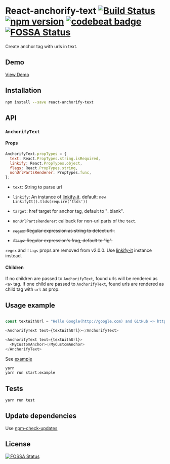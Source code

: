 # React-anchorify-text [![Build Status](https://travis-ci.org/mobilusoss/react-anchorify-text.svg?branch=develop)](https://travis-ci.org/mobilusoss/react-anchorify-text) [![npm version](https://badge.fury.io/js/react-anchorify-text.svg)](http://badge.fury.io/js/react-anchorify-text) [![codebeat badge](https://codebeat.co/badges/26eb9d7d-bc90-4351-8a22-ea198e350aff)](https://codebeat.co/projects/github-com-mobilusoss-react-anchorify-text-master) [![FOSSA Status](https://app.fossa.io/api/projects/git%2Bgithub.com%2Fmobilusoss%2Freact-anchorify-text.svg?type=shield)](https://app.fossa.io/projects/git%2Bgithub.com%2Fmobilusoss%2Freact-anchorify-text?ref=badge_shield)

Create anchor tag with urls in text.

## Demo

[View Demo](http://mobilusoss.github.io/react-anchorify-text/example/)

## Installation

```bash
npm install --save react-anchorify-text
```

## API

### `AnchorifyText`

#### Props

```javascript
AnchorifyText.propTypes = {
  text: React.PropTypes.string.isRequired,
  linkify: React.PropTypes.object,
  flags: React.PropTypes.string,
  nonUrlPartsRenderer: PropTypes.func,
};
```

  * `text`: String to parse url

  * `linkify`: An instance of [linkify-it](https://github.com/markdown-it/linkify-it). default: `new LinkifyIt().tlds(require('tlds'))`

  * `target`: href target for anchor tag, default to "_blank".

  *  `nonUrlPartsRenderer`: callback for non-url parts of the `text`.

  * ~~`regex`: Regular expression as string to detect url .~~

  * ~~`flags`: Regular expression's frag, default to "ig".~~

  `regex` and `flags` props are removed from v2.0.0. Use [linkify-it](https://github.com/markdown-it/linkify-it) instance instead.

#### Children

If no children are passed to `AnchorifyText`, found urls will be rendered as `<a>` tag.
If one child are passed to `AnchorifyText`, found urls are rendered as child tag with `url` as prop.


## Usage example

```javascript

const textWithUrl = "Hello Google(http://google.com) and GitHub => https://github.com/ and Apple(www.apple.com)";

<AnchorifyText text={textWithUrl}></AnchorifyText>

<AnchorifyText text={textWithUrl}>
  <MyCustomAnchor></MyCustomAnchor>
</AnchorifyText>
```

See  [example](https://github.com/mobilusoss/react-anchorify-text/tree/develop/example)

```bash
yarn
yarn run start:example
```

## Tests

```bash
yarn run test
```

## Update dependencies

Use [npm-check-updates](https://www.npmjs.com/package/npm-check-updates)


## License
[![FOSSA Status](https://app.fossa.io/api/projects/git%2Bgithub.com%2Fmobilusoss%2Freact-anchorify-text.svg?type=large)](https://app.fossa.io/projects/git%2Bgithub.com%2Fmobilusoss%2Freact-anchorify-text?ref=badge_large)
